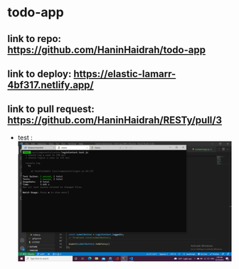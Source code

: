 # todo-app
## link to repo: https://github.com/HaninHaidrah/todo-app 
## link to deploy: https://elastic-lamarr-4bf317.netlify.app/
## link to pull request: https://github.com/HaninHaidrah/RESTy/pull/3
* test  : ![img](test.png) 